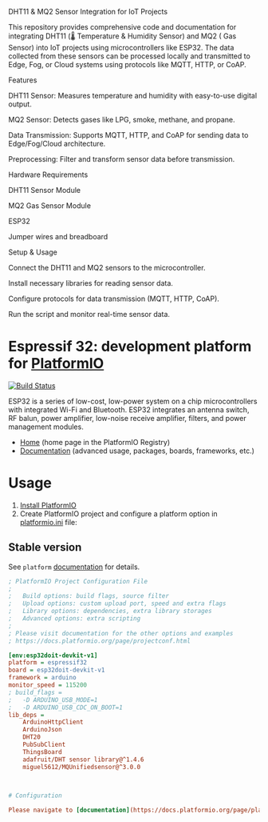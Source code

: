  DHT11 & MQ2 Sensor Integration for IoT Projects 

This repository provides comprehensive code and documentation for integrating DHT11 (🌡 Temperature & Humidity Sensor) and MQ2 ( Gas Sensor) into IoT projects using microcontrollers like ESP32. The data collected from these sensors can be processed locally and transmitted to Edge, Fog, or Cloud systems using protocols like MQTT, HTTP, or CoAP.

 Features

 DHT11 Sensor: Measures temperature and humidity with easy-to-use digital output.

 MQ2 Sensor: Detects gases like LPG, smoke, methane, and propane.

 Data Transmission: Supports MQTT, HTTP, and CoAP for sending data to Edge/Fog/Cloud architecture.

 Preprocessing: Filter and transform sensor data before transmission.

 Hardware Requirements

 DHT11 Sensor Module

 MQ2 Gas Sensor Module

 ESP32

 Jumper wires and breadboard

 Setup & Usage

 Connect the DHT11 and MQ2 sensors to the microcontroller.

 Install necessary libraries for reading sensor data.

 Configure protocols for data transmission (MQTT, HTTP, CoAP).

 Run the script and monitor real-time sensor data.


# Espressif 32: development platform for [PlatformIO](https://platformio.org)

[![Build Status](https://github.com/platformio/platform-espressif32/workflows/Examples/badge.svg)](https://github.com/platformio/platform-espressif32/actions)

ESP32 is a series of low-cost, low-power system on a chip microcontrollers with integrated Wi-Fi and Bluetooth. ESP32 integrates an antenna switch, RF balun, power amplifier, low-noise receive amplifier, filters, and power management modules.

* [Home](https://registry.platformio.org/platforms/platformio/espressif32) (home page in the PlatformIO Registry)
* [Documentation](https://docs.platformio.org/page/platforms/espressif32.html) (advanced usage, packages, boards, frameworks, etc.)

# Usage

1. [Install PlatformIO](https://platformio.org)
2. Create PlatformIO project and configure a platform option in [platformio.ini](https://docs.platformio.org/page/projectconf.html) file:

## Stable version

See `platform` [documentation](https://docs.platformio.org/en/latest/projectconf/sections/env/options/platform/platform.html#projectconf-env-platform) for details.

```ini
; PlatformIO Project Configuration File
;
;   Build options: build flags, source filter
;   Upload options: custom upload port, speed and extra flags
;   Library options: dependencies, extra library storages
;   Advanced options: extra scripting
;
; Please visit documentation for the other options and examples
; https://docs.platformio.org/page/projectconf.html

[env:esp32doit-devkit-v1]
platform = espressif32
board = esp32doit-devkit-v1
framework = arduino
monitor_speed = 115200
; build_flags = 
; 	-D ARDUINO_USB_MODE=1
; 	-D ARDUINO_USB_CDC_ON_BOOT=1
lib_deps = 
	ArduinoHttpClient
	ArduinoJson
	DHT20
	PubSubClient
	ThingsBoard
	adafruit/DHT sensor library@^1.4.6
	miguel5612/MQUnifiedsensor@^3.0.0


    
# Configuration

Please navigate to [documentation](https://docs.platformio.org/page/platforms/espressif32.html).

